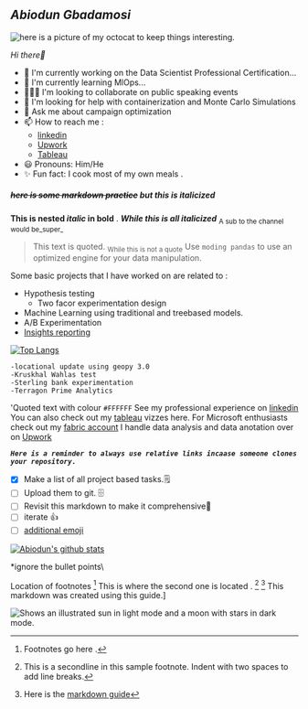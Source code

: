  ## **_Abiodun Gbadamosi_**
<!-- change image using octocat and drag here-->
![here is a picture of my octocat to keep things interesting.](https://github.com/AOGbadamosi2018/Abiodun-Gbadamosi/assets/40220355/bd604c4a-f768-4db2-9619-b137e5c56824)

*Hi there👋*

* 🔭 I'm currently working on the Data Scientist Professional Certification...
* 🌱 I'm currently learning MlOps...
* 🧑‍🤝‍🧑 I'm looking to collaborate on public speaking events
* 🤔 I'm looking for help with containerization and Monte Carlo Simulations 
* 💭 Ask me about campaign optimization
* 📫 How to reach me :
  * [linkedin](https://www.linkedin.com/in/abiodungbadamosi/)
  * [Upwork](https://www.upwork.com/freelancers/~0196df2bb7533b8bdd?viewMode=1)
  * [Tableau](https://public.tableau.com/app/profile/abiodun.gbadamosi)
* 😃 Pronouns: Him/He
* ✨ Fun fact: I cook most of my own meals .




##### ~~here is some markdown practice~~ _but this is italicized_
**This is nested _italic_ in bold** . ***While this is all italicized***
<sub>A sub to the channel would be_super_</sup>
>This text is quoted.
><sub>While this is not a quote</sub>
Use `moding pandas` to use an optimized engine for your data manipulation. 

Some basic projects that I have worked on are related to : 
- Hypothesis testing
    - Two facor experimentation design
- Machine Learning using traditional and treebased models. 
- A/B Experimentation
- [Insights reporting](https://terragongroup.com/detty-december-preparing-your-brand-for-2022s-peak-holiday/#:~:text=an%20electioneering%202023.-,Download,-Report)

[![Top Langs](https://github-readme-stats.vercel.app/api/top-langs/?username=AOGbadamosi2018)](https://github.com/anuraghazra/github-readme-stats)
  
```
-locational update using geopy 3.0
-Kruskhal Wahlas test
-Sterling bank experimentation
-Terragon Prime Analytics 
```

'Quoted text with colour `#FFFFFF`
See my professional experience on [linkedin](https://www.linkedin.com/in/abiodungbadamosi/)
You can also check out my [tableau](https://public.tableau.com/app/profile/abiodun.gbadamosi) vizzes here.
For Microsoft enthusiasts check out my [fabric account]()
I handle data analysis and data anotation over on [Upwork](https://www.upwork.com/freelancers/~0196df2bb7533b8bdd?viewMode=1)


***`Here is a reminder to always use relative links incaase someone clones your repository.`***

- [x] Make a list of all project based tasks.🗒️
- [ ] Upload them to git. 🗄️
- [ ] Revisit this markdown to make it comprehensive:tada:
- [ ] iterate :+1:
- [ ] [additional emoji](https://github.com/ikatyang/emoji-cheat-sheet/blob/master/README.md)

[![Abiodun's github stats](https://github-readme-stats.vercel.app/api?username=AOGbadamosi2018&count_private=true&show_icons=true&theme=radical&hide_rank=false)](https://github.com/anuraghazra/github-readme-stats)

<!-- Hide this from my rendered markdown, if you wrote articles you would be able to show them using this 

<a target="_blank" href="https://github-readme-medium-recent-article.vercel.app/medium/@khuyentran1476/0"><img src="https://github-readme-medium-recent-article.vercel.app/medium/@khuyentran1476/0" alt="Recent Article 0">

but you don't and it's okay ... or not -->

\*ignore the bullet points\

Location of footnotes [^1]
This is where the second one is located . [^2] [^3] This markdown was created using this guide.] 

[^1]: Footnotes go here . 
[^2]: This is a secondline in this sample footnote.
  Indent with two spaces to add line breaks.
[^3]: Here is the [markdown guide](https://docs.github.com/en/get-started/writing-on-github/getting-started-with-writing-and-formatting-on-github/basic-writing-and-formatting-syntax#uploading-assets)

<picture>
  <source media="(prefers-color-scheme: dark)" srcset="https://user-images.githubusercontent.com/25423296/163456776-7f95b81a-f1ed-45f7-b7ab-8fa810d529fa.png">
  <source media="(prefers-color-scheme: light)" srcset="https://user-images.githubusercontent.com/25423296/163456779-a8556205-d0a5-45e2-ac17-42d089e3c3f8.png">
  <img alt="Shows an illustrated sun in light mode and a moon with stars in dark mode." src="https://user-images.githubusercontent.com/25423296/163456779-a8556205-d0a5-45e2-ac17-42d089e3c3f8.png">
</picture>




